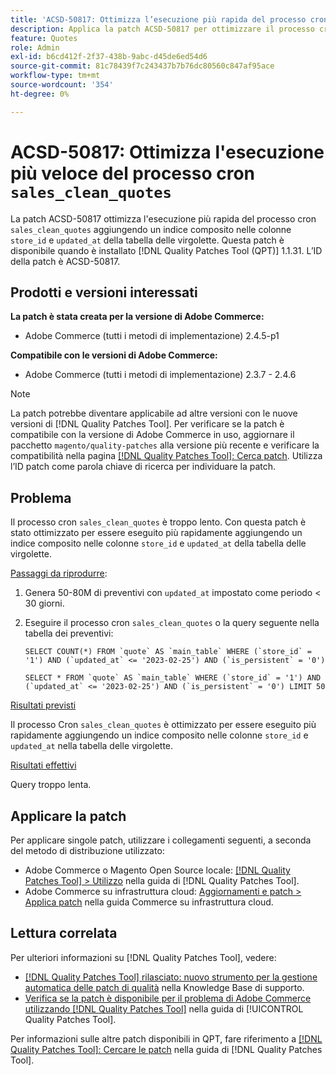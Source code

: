 ```yaml
---
title: 'ACSD-50817: Ottimizza l’esecuzione più rapida del processo cron sales_clean_quotes'
description: Applica la patch ACSD-50817 per ottimizzare il processo cron "sales_clean_quote" in modo che venga eseguito più rapidamente aggiungendo un indice composito nelle colonne "store_id" e "updated_at" della tabella delle quotazioni.
feature: Quotes
role: Admin
exl-id: b6cd412f-2f37-438b-9abc-d45de6ed54d6
source-git-commit: 81c78439f7c243437b7b76dc80560c847af95ace
workflow-type: tm+mt
source-wordcount: '354'
ht-degree: 0%

---
```


# ACSD-50817: Ottimizza l&#39;esecuzione più veloce del processo cron `sales_clean_quotes`

La patch ACSD-50817 ottimizza l&#39;esecuzione più rapida del processo cron `sales_clean_quotes` aggiungendo un indice composito nelle colonne `store_id` e `updated_at` della tabella delle virgolette. Questa patch è disponibile quando è installato [!DNL Quality Patches Tool (QPT)] 1.1.31. L’ID della patch è ACSD-50817.

## Prodotti e versioni interessati

**La patch è stata creata per la versione di Adobe Commerce:**

* Adobe Commerce (tutti i metodi di implementazione) 2.4.5-p1

**Compatibile con le versioni di Adobe Commerce:**

* Adobe Commerce (tutti i metodi di implementazione) 2.3.7 - 2.4.6

>[!NOTE]
>
>La patch potrebbe diventare applicabile ad altre versioni con le nuove versioni di [!DNL Quality Patches Tool]. Per verificare se la patch è compatibile con la versione di Adobe Commerce in uso, aggiornare il pacchetto `magento/quality-patches` alla versione più recente e verificare la compatibilità nella pagina [[!DNL Quality Patches Tool]: Cerca patch](https://experienceleague.adobe.com/tools/commerce-quality-patches/index.html). Utilizza l’ID patch come parola chiave di ricerca per individuare la patch.

## Problema

Il processo cron `sales_clean_quotes` è troppo lento. Con questa patch è stato ottimizzato per essere eseguito più rapidamente aggiungendo un indice composito nelle colonne `store_id` e `updated_at` della tabella delle virgolette.

<u>Passaggi da riprodurre</u>:

1. Genera 50-80M di preventivi con `updated_at` impostato come periodo &lt; 30 giorni.
1. Eseguire il processo cron `sales_clean_quotes` o la query seguente nella tabella dei preventivi:

   ```cron
   SELECT COUNT(*) FROM `quote` AS `main_table` WHERE (`store_id` = '1') AND (`updated_at` <= '2023-02-25') AND (`is_persistent` = '0')
   
   SELECT * FROM `quote` AS `main_table` WHERE (`store_id` = '1') AND (`updated_at` <= '2023-02-25') AND (`is_persistent` = '0') LIMIT 50
   ```

<u>Risultati previsti</u>

Il processo Cron `sales_clean_quotes` è ottimizzato per essere eseguito più rapidamente aggiungendo un indice composito nelle colonne `store_id` e `updated_at` nella tabella delle virgolette.

<u>Risultati effettivi</u>

Query troppo lenta.

## Applicare la patch

Per applicare singole patch, utilizzare i collegamenti seguenti, a seconda del metodo di distribuzione utilizzato:

* Adobe Commerce o Magento Open Source locale: [[!DNL Quality Patches Tool] > Utilizzo](/help/tools/quality-patches-tool/usage.md) nella guida di [!DNL Quality Patches Tool].
* Adobe Commerce su infrastruttura cloud: [Aggiornamenti e patch > Applica patch](https://experienceleague.adobe.com/docs/commerce-cloud-service/user-guide/develop/upgrade/apply-patches.html) nella guida Commerce su infrastruttura cloud.

## Lettura correlata

Per ulteriori informazioni su [!DNL Quality Patches Tool], vedere:

* [[!DNL Quality Patches Tool] rilasciato: nuovo strumento per la gestione automatica delle patch di qualità](https://experienceleague.adobe.com/en/docs/commerce-knowledge-base/kb/announcements/commerce-announcements/magento-quality-patches-released-new-tool-to-self-serve-quality-patches) nella Knowledge Base di supporto.
* [Verifica se la patch è disponibile per il problema di Adobe Commerce utilizzando  [!DNL Quality Patches Tool]](/help/tools/quality-patches-tool/patches-available-in-qpt/check-patch-for-magento-issue-with-magento-quality-patches.md) nella guida di [!UICONTROL Quality Patches Tool].


Per informazioni sulle altre patch disponibili in QPT, fare riferimento a [[!DNL Quality Patches Tool]: Cercare le patch](https://experienceleague.adobe.com/tools/commerce-quality-patches/index.html) nella guida di [!DNL Quality Patches Tool].
